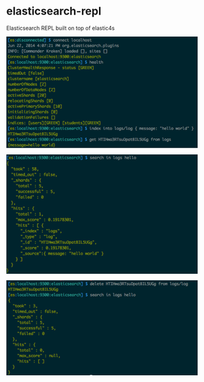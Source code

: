 elasticsearch-repl
==================

Elasticsearch REPL built on top of elastic4s

![Screenshot 1](https://github.com/fehmicansaglam/elasticsearch-repl/blob/master/guide/images/1.png "Screenshot 1")

![Screenshot 2](https://github.com/fehmicansaglam/elasticsearch-repl/blob/master/guide/images/2.png "Screenshot 2")

![Screenshot 3](https://github.com/fehmicansaglam/elasticsearch-repl/blob/master/guide/images/3.png "Screenshot 3")
